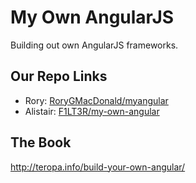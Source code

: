 # My Own AngularJS

Building out own AngularJS frameworks.

## Our Repo Links

- Rory: [RoryGMacDonald/myangular](https://github.com/RoryGMacDonald/myangular)
- Alistair: [F1LT3R/my-own-angular](https://github.com/F1LT3R/my-own-angular)

## The Book

http://teropa.info/build-your-own-angular/
